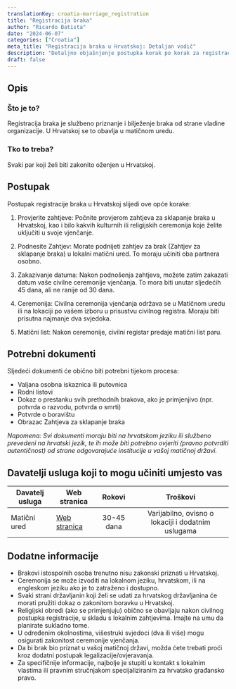```yaml
---
translationKey: croatia-marriage_registration
title: "Registracija braka"
author: "Ricardo Batista"
date: "2024-06-07"
categories: ["Croatia"]
meta_title: "Registracija braka u Hrvatskoj: Detaljan vodič"
description: "Detaljno objašnjenje postupka korak po korak za registraciju braka u Hrvatskoj, sve potrebne dokumente i važne napomene koje treba zapamtiti"
draft: false
---
```


## Opis
### Što je to?
Registracija braka je službeno priznanje i bilježenje braka od strane vladine organizacije. U Hrvatskoj se to obavlja u matičnom uredu.

### Tko to treba?
Svaki par koji želi biti zakonito oženjen u Hrvatskoj.

## Postupak
Postupak registracije braka u Hrvatskoj slijedi ove opće korake:

1. Provjerite zahtjeve: Počnite provjerom zahtjeva za sklapanje braka u Hrvatskoj, kao i bilo kakvih kulturnih ili religijskih ceremonija koje želite uključiti u svoje vjenčanje.
   
2. Podnesite Zahtjev: Morate podnijeti zahtjev za brak (Zahtjev za sklapanje braka) u lokalni matični ured. To moraju učiniti oba partnera osobno.

3. Zakazivanje datuma: Nakon podnošenja zahtjeva, možete zatim zakazati datum vaše civilne ceremonije vjenčanja. To mora biti unutar sljedećih 45 dana, ali ne ranije od 30 dana.

4. Ceremonija: Civilna ceremonija vjenčanja održava se u Matičnom uredu ili na lokaciji po vašem izboru u prisustvu civilnog registra. Moraju biti prisutna najmanje dva svjedoka.

5. Matični list: Nakon ceremonije, civilni registar predaje matični list paru.

## Potrebni dokumenti
Sljedeći dokumenti će obično biti potrebni tijekom procesa:

- Valjana osobna iskaznica ili putovnica
- Rodni listovi
- Dokaz o prestanku svih prethodnih brakova, ako je primjenjivo (npr. potvrda o razvodu, potvrda o smrti)
- Potvrde o boravištu
- Obrazac Zahtjeva za sklapanje braka

*Napomena: Svi dokumenti moraju biti na hrvatskom jeziku ili službeno prevedeni na hrvatski jezik, te ih može biti potrebno ovjeriti (pravno potvrditi autentičnost) od strane odgovarajuće institucije u vašoj matičnoj državi.*

## Davatelji usluga koji to mogu učiniti umjesto vas

| Davatelj usluga             |     Web stranica                                |     Rokovi    |       Troškovi                                     |
| -------------------- | ------------------------------------ |  :-------------: | :--------------------------------: |
| Matični ured         |  [Web stranica](http://www.uprava.hr) |      30-45 dana      |      Varijabilno, ovisno o lokaciji i dodatnim uslugama    |

## Dodatne informacije 
- Brakovi istospolnih osoba trenutno nisu zakonski priznati u Hrvatskoj.
- Ceremonija se može izvoditi na lokalnom jeziku, hrvatskom, ili na engleskom jeziku ako je to zatraženo i dostupno.
- Svaki strani državljanin koji želi se udati za hrvatskog državljanina će morati pružiti dokaz o zakonitom boravku u Hrvatskoj.
- Religijski obredi (ako se primjenjuju) obično se obavljaju nakon civilnog postupka registracije, u skladu s lokalnim zahtjevima. Imajte na umu da planirate sukladno tome.
- U određenim okolnostima, višestruki svjedoci (dva ili više) mogu osigurati zakonitost ceremonije vjenčanja.
- Da bi brak bio priznat u vašoj matičnoj državi, možda ćete trebati proći kroz dodatni postupak legalizacije/ovjeravanja.
- Za specifičnije informacije, najbolje je stupiti u kontakt s lokalnim vlastima ili pravnim stručnjakom specijaliziranim za hrvatsko građansko pravo.